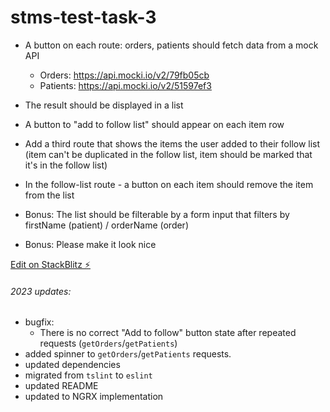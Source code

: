 # stms-test-task-3
- A button on each route: orders, patients should fetch data from a mock API
  - Orders:  https://api.mocki.io/v2/79fb05cb
  - Patients: https://api.mocki.io/v2/51597ef3

- The result should be displayed in a list
- A button to "add to follow list" should appear on each item row
- Add a third route that shows the items the user added to their follow list
  (item can't be duplicated in the follow list, item should be marked that it's in the follow list)
- In the follow-list route - a button on each item should remove the item from the list

- Bonus: The list should be filterable by a form input that filters by firstName (patient) / orderName (order)
- Bonus: Please make it look nice

[Edit on StackBlitz ⚡️](https://stackblitz.com/edit/stms-test-task-3)


###### 2023 updates: 
- bugfix:  
  - There is no correct "Add to follow" button state after repeated requests (`getOrders`/`getPatients`)
- added spinner to `getOrders`/`getPatients` requests.
- updated dependencies
- migrated from `tslint` to `eslint`
- updated README
- updated to NGRX implementation
